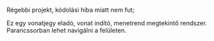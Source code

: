 Régebbi projekt, kódolási hiba miatt nem fut; 

Ez egy vonatjegy eladó, vonat indító, menetrend megtekintő rendszer. Parancssorban lehet navigálni a felületen. 

